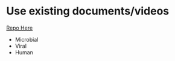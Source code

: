 # Use existing documents/videos
[Repo Here](https://github.com/josoga2/yt-dataset/tree/main/dataset)
- Microbial
- Viral
- Human